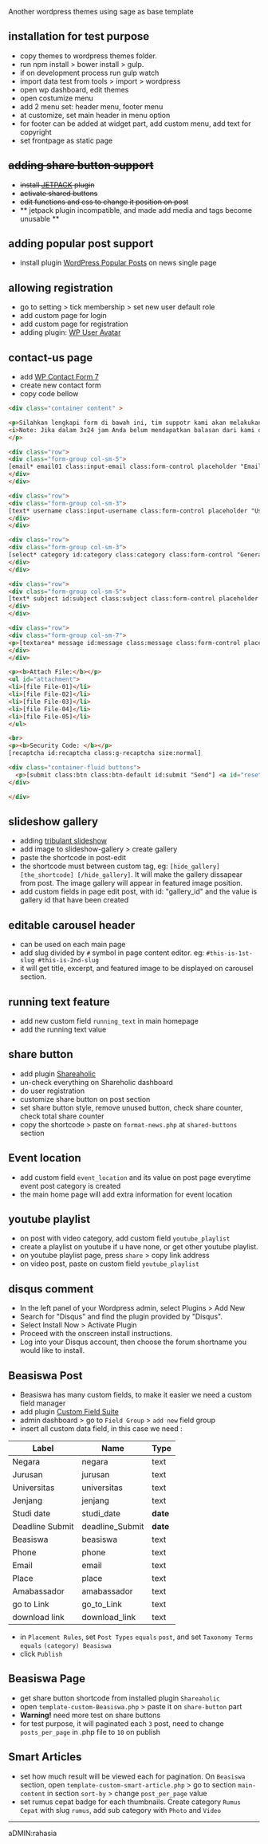 Another wordpress themes using sage as base template

## installation for test purpose
* copy themes to wordpress themes folder.
* run npm install > bower install > gulp.
* if on development process run gulp watch
* import data test from tools > import > wordpress
* open wp dashboard, edit themes
* open costumize menu
* add 2 menu set: header menu, footer menu
* at customize, set main header in menu option
* for footer can be added at widget part, add custom menu, add text for copyright
* set frontpage as static page


## <del>adding share button support
* <del>install [JETPACK](https://jetpack.me/) plugin</del>
* <del> activate shared buttons </del>
* <del> edit functions and css to change it position on post </del>
* ** jetpack plugin incompatible, and made add media and tags become unusable  **

## adding popular post support
* install plugin [WordPress Popular Posts](https://wordpress.org/plugins/wordpress-popular-posts/) on news single page

## allowing registration
* go to setting > tick membership > set new user default role
* add custom page for login
* add custom page for registration
* adding plugin: [WP User Avatar](https://wordpress.org/support/plugin/wp-user-avatar)

## contact-us page
* add [WP Contact Form 7](http://contactform7.com)
* create new contact form
* copy code bellow

```html
<div class="container content" >

<p>Silahkan lengkapi form di bawah ini, tim suppotr kami akan melakukan verivikasi email Anda dan menghubungi Anda dalam waktu 3x24 jam.
<i>Note: Jika dalam 3x24 jam Anda belum mendapatkan balasan dari kami di email, periksa bagian spam dari email Anda.</i>
</p>

<div class="row">
<div class="form-group col-sm-5">
[email* email01 class:input-email class:form-control placeholder "Email"]
</div>
</div>

<div class="row">
<div class="form-group col-sm-3">
[text* username class:input-username class:form-control placeholder "Username"]
</div>
</div>

<div class="row">
<div class="form-group col-sm-3">
[select* category id:category class:category class:form-control "General Question" "Write for Us" "Kerjasama" "Sponsorship"]
</div>
</div>

<div class="row">
<div class="form-group col-sm-5">
[text* subject id:subject class:subject class:form-control placeholder "Subject"]
</div>
</div>

<div class="row">
<div class="form-group col-sm-7">
<p>[textarea* message id:message class:message class:form-control placeholder "Message"]</p>
</div>
</div>

<p><b>Attach File:</b></p>
<ul id="attachment">
<li>[file File-01]</li>
<li>[file File-02]</li>
<li>[file File-03]</li>
<li>[file File-04]</li>
<li>[file File-05]</li>
</ul>

<br>
<p><b>Security Code: </b></p>
[recaptcha id:recaptcha class:g-recaptcha size:normal]

<div class="container-fluid buttons">   
  <p>[submit class:btn class:btn-default id:submit "Send"] <a id="reset" class="btn btn-default" href="#">Reset</a></p>
</div>

</div>
```

## slideshow gallery
* adding [tribulant slideshow](https://wordpress.org/plugins/slideshow-gallery)
* add image to slideshow-gallery > create gallery
* paste the shortcode in post-edit
* the shortcode must between custom tag, eg: `[hide_gallery] [the_shortcode] [/hide_gallery]`. It will make the gallery dissapear from post. The image gallery will appear in featured image position.
* add custom fields in page edit post, with id: "gallery_id" and the value is gallery id that have been created

## editable carousel header
* can be used on each main page
* add slug divided by ``#`` symbol in page content editor. eg:
``#this-is-1st-slug
#this-is-2nd-slug``
* it will get title, excerpt, and featured image to be displayed on carousel section.

## running text feature
* add new custom field ``running_text`` in main homepage
* add the running text value

## share button
* add plugin [Shareaholic](https://wordpress.org/plugins/shareaholic/)
* un-check everything on Shareholic dashboard
* do user registration
* customize share button on post section
* set share button style, remove unused button, check share counter, check total share counter
* copy the shortcode > paste on ``format-news.php`` at ``shared-buttons`` section

## Event location
* add custom field ``event_location`` and its value on post page everytime event post category is created
* the main home page will add extra information for event location

## youtube playlist
* on post with video category, add custom field ``youtube_playlist``
* create a playlist on youtube if u have none, or get other youtube playlist.
* on youtube playlist page, press ``share`` > copy link address
* on video post, paste on custom field ``youtube_playlist``

## disqus comment
* In the left panel of your Wordpress admin, select Plugins > Add New
* Search for "Disqus" and find the plugin provided by "Disqus".
* Select Install Now > Activate Plugin
* Proceed with the onscreen install instructions.
* Log into your Disqus account, then choose the forum shortname you would like to install.

## Beasiswa Post
* Beasiswa has many custom fields, to make it easier we need a custom field manager
* add plugin [Custom Field Suite](https://wordpress.org/plugins/custom-field-suite/)
* admin dashboard > go to `Field Group` > `add new` field group
* insert all custom data field, in this case we need :

Label | Name | Type
--- | --- | ---
Negara          | negara          | text
Jurusan         | jurusan         | text
Universitas     | universitas     | text
Jenjang         | jenjang         | text
Studi date      | studi_date      | **date**
Deadline Submit | deadline_Submit | **date**
Beasiswa        | beasiswa        | text
Phone           | phone           | text
Email           | email           | text
Place           | place           | text
Amabassador     | amabassador     | text
go to Link      | go_to_Link      | text
download link   | download_link   | text  
* in `Placement Rules`, set `Post Types` `equals` `post`, and set `Taxonomy Terms` `equals` `(category) Beasiswa`
* click `Publish`

## Beasiswa Page
* get share button shortcode from installed plugin `Shareaholic`
* open `template-custom-Beasiswa.php` > paste it on `share-button` part
* **Warning!** need more test on share buttons
* for test purpose, it will paginated each `3` post, need to change `posts_per_page` in .php file to `10` on publish

## Smart Articles
* set how much result will be viewed each for pagination. On `Beasiswa` section, open `template-custom-smart-article.php` > go to section `main-content` in section `sort-by` > change `post_per_page` value
* set rumus cepat badge for each thumbnails. Create category `Rumus Cepat` with slug `rumus`, add sub category with `Photo` and `Video`

--------
aDMIN:rahasia
